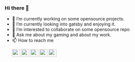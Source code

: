 ### Hi there 👋

- 🔭 I’m currently working on some opensource projects.
- 🌱 I’m currently looking into gatsby and enjoying it.
- 👯 I’m interested to collaborate on some opensource repo
- 💬 Ask me about my gaming and about my work.
- 📫 How to reach me <p> <a href="mailto:hunzlahmalik@gmail.com"><img src="https://img.shields.io/badge/gmail-c14438?&style=for-the-badge&logo=gmail&logoColor=white" height=25></a>
<a href="https://www.linkedin.com/in/hunzlahmalik/"><img src="https://img.shields.io/badge/linkedin-%230077B5.svg?&style=for-the-badge&logo=linkedin&logoColor=white" height=25></a> <a href="https://stackoverflow.com/users/11211430/"><img src="https://img.shields.io/badge/-Stackoverflow-orange?logo=stack-overflow&style=for-the-badge&logoColor=white" height=25></a> <a href="https://www.instagram.com/hunzlahmalik/"><img src="https://img.shields.io/badge/-Instagram-deeppink?logo=instagram&style=for-the-badge&logoColor=white" height=25></a> <a href="https://dev.to/ghostdart"><img src="https://img.shields.io/badge/dev-000000.svg?&style=for-the-badge&logo=Dev&logoColor=white" height=25></a> </p>
